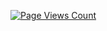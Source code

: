 [![Page Views Count](https://badges.toozhao.com/badges/01HBT1ZG0CHC2SXQACKQ1Y5DXK/green.svg)](https://badges.toozhao.com/stats/01HBT1ZG0CHC2SXQACKQ1Y5DXK "Get your own page views count badge on badges.toozhao.com")

